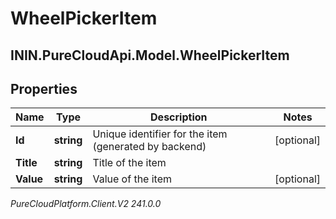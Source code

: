 # WheelPickerItem

## ININ.PureCloudApi.Model.WheelPickerItem

## Properties

|Name | Type | Description | Notes|
|------------ | ------------- | ------------- | -------------|
| **Id** | **string** | Unique identifier for the item (generated by backend) | [optional] |
| **Title** | **string** | Title of the item | |
| **Value** | **string** | Value of the item | [optional] |



_PureCloudPlatform.Client.V2 241.0.0_
